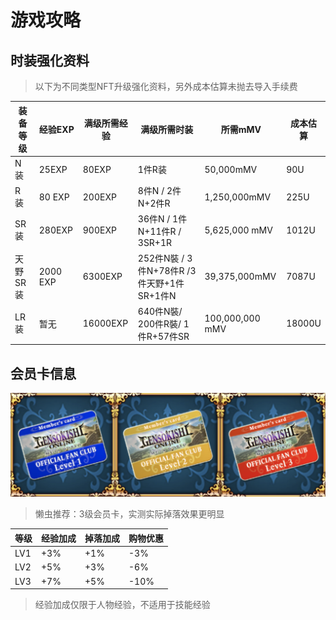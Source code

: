 # 游戏攻略

## 时装强化资料

> 以下为不同类型NFT升级强化资料，另外成本估算未抛去导入手续费

| 装备等级      | 经验EXP | 满级所需经验 | 满级所需时装 | 所需mMV | 成本估算 |
| --------- | -------- | ---------- | ---------- | ---------- | ---------- |
| N 装      |   25EXP  |  80EXP  |  1件R装 | 50,000mMV | 90U |
| R 装      |   80 EXP |  200EXP  | 8件N / 2件N+2件R| 1,250,000mMV | 225U |
| SR 装     |   280EXP |  900EXP  | 36件N / 1件N+11件R / 3SR+1R | 5,625,000 mMV | 1012U |
| 天野SR 装 |  2000 EXP |  6300EXP | 252件N裝 / 3件N+78件R /3件天野+1件SR+1件N | 39,375,000mMV | 7087U |
| LR 装     |    暂无   | 16000EXP | 640件N裝/ 200件R裝/  1件R+57件SR | 100,000,000 mMV | 18000U |


## 会员卡信息


<img src="/zh-cn/img/Lv.png" alt="lv" title="会员卡">

<br>

> 懒虫推荐：3级会员卡，实测实际掉落效果更明显


| 等级      | 经验加成 | 掉落加成 | 购物优惠 | 
| --------- | -------- | ---------- | ---------- |
| LV1     |   +3%  |  +1%  |  -3% |
| LV2      |   +5% |  +3%  | -6%| 
| LV3    |   +7% |  +5%  | -10%| 

> 经验加成仅限于人物经验，不适用于技能经验

